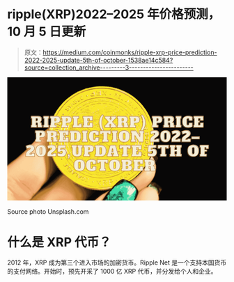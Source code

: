 # ripple(XRP)2022–2025 年价格预测，10 月 5 日更新

> 原文：<https://medium.com/coinmonks/ripple-xrp-price-prediction-2022-2025-update-5th-of-october-1538ae14c584?source=collection_archive---------3----------------------->

![](img/2755ca8d07fb6c7d62471e1dbcfae75e.png)

Source photo Unsplash.com

# 什么是 XRP 代币？

2012 年，XRP 成为第三个进入市场的加密货币。Ripple Net 是一个支持本国货币的支付网络。开始时，预先开采了 1000 亿 XRP 代币，并分发给个人和企业。